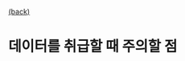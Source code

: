 [(back)](https://github.com/DoranLyong/DL_coding_master/tree/master/Self_tutorial/3_learning/MNIST_learning)

# 데이터를 취급할 때 주의할 점 